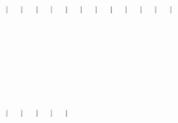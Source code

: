 <div>
 <span align="right" width="30px">
 <code><img width="7%" src="https://www.vectorlogo.zone/logos/nodejs/nodejs-horizontal.svg"></code>
 <code><img width="7%" src="https://www.vectorlogo.zone/logos/tensorflow/tensorflow-ar21.svg"></code>
 <code><img width="7%" src="https://www.vectorlogo.zone/logos/kubernetes/kubernetes-ar21.svg"></code>
 <code><img width="7%" src="https://www.vectorlogo.zone/logos/docker/docker-ar21.svg"></code>
 <code><img width="7%" src="https://www.vectorlogo.zone/logos/amazon_aws/amazon_aws-ar21.svg"></code>
 <code><img width="7%" src="https://www.vectorlogo.zone/logos/graphql/graphql-ar21.svg"></code>
 <code><img width="7%" src="https://www.vectorlogo.zone/logos/reactjs/reactjs-ar21.svg"></code>
 <code><img width="7%" src="https://www.vectorlogo.zone/logos/mongodb/mongodb-ar21.svg"></code>
 <code><img width="7%" src="https://www.vectorlogo.zone/logos/expressjs/expressjs-ar21.svg"></code>
 <code><img width="7%" src="https://www.vectorlogo.zone/logos/jenkins/jenkins-ar21.svg"></code>
 <code><img width="7%" src="https://www.vectorlogo.zone/logos/typescriptlang/typescriptlang-ar21.svg"></code>
 <code><img width="7%" src="https://www.vectorlogo.zone/logos/cucumberio/cucumberio-ar21.svg"></code>
 <code><img width="7%" src="https://www.vectorlogo.zone/logos/raspberrypi/raspberrypi-ar21.svg"></code>
 <code><img width="7%" src="https://www.vectorlogo.zone/logos/mysql/mysql-horizontal.svg"></code>
 <code><img width="7%" src="https://www.vectorlogo.zone/logos/djangoproject/djangoproject-ar21.svg"></code>
 <code><img width="7%" src="https://www.vectorlogo.zone/logos/rapidapi/rapidapi-ar21.svg"></code>
 <code><img width="7%" src="https://www.vectorlogo.zone/logos/getbootstrap/getbootstrap-ar21.svg"></code>
</span>
</div>




